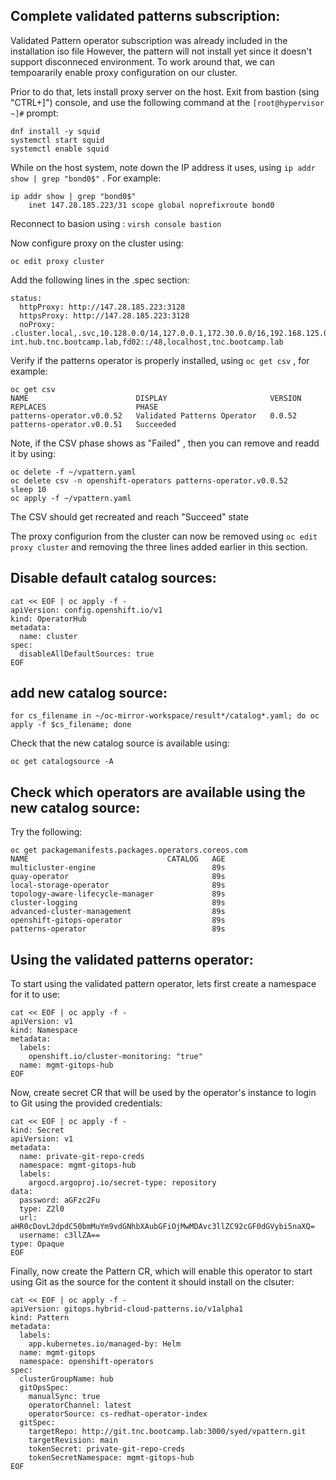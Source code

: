 
## Complete validated patterns subscription:

Validated Pattern operator subscription was already included in the installation iso file
However, the pattern will not install yet since it doesn't support disconneced environment.  To work around that, we can tempoararily enable proxy configuration on our cluster. 

Prior to do that, lets install proxy server on the host. Exit from bastion (sing "CTRL+]") console, and use the following command at the `[root@hypervisor ~]#` prompt:

```
dnf install -y squid
systemctl start squid
systemctl enable squid
```
While on the host system, note down the IP address it uses, using `ip addr show | grep "bond0$"` . For example: 
```
ip addr show | grep "bond0$"
    inet 147.28.185.223/31 scope global noprefixroute bond0
```

Reconnect to basion using : `virsh console bastion`

Now configure proxy on the cluster using: 
```
oc edit proxy cluster
```
Add the following lines in the .spec section: 

```
status:
  httpProxy: http://147.28.185.223:3128
  httpsProxy: http://147.28.185.223:3128
  noProxy: .cluster.local,.svc,10.128.0.0/14,127.0.0.1,172.30.0.0/16,192.168.125.0/24,api-int.hub.tnc.bootcamp.lab,fd02::/48,localhost,tnc.bootcamp.lab
```

Verify if the patterns operator is properly installed, using `oc get csv` , for example: 

```
oc get csv
NAME                        DISPLAY                       VERSION   REPLACES                    PHASE
patterns-operator.v0.0.52   Validated Patterns Operator   0.0.52    patterns-operator.v0.0.51   Succeeded
```

Note, if the CSV phase shows as "Failed" , then you can remove and readd it by using: 
```
oc delete -f ~/vpattern.yaml
oc delete csv -n openshift-operators patterns-operator.v0.0.52
sleep 10
oc apply -f ~/vpattern.yaml
```

The CSV should get recreated and reach "Succeed" state

The proxy configurion from the cluster can now be removed using `oc edit proxy cluster` and removing the three lines added earlier in this section. 


## Disable default catalog sources: 

```
cat << EOF | oc apply -f -
apiVersion: config.openshift.io/v1
kind: OperatorHub
metadata:
  name: cluster
spec: 
  disableAllDefaultSources: true
EOF
```

## add new catalog source: 

```
for cs_filename in ~/oc-mirror-workspace/result*/catalog*.yaml; do oc apply -f $cs_filename; done
```

Check that the new catalog source is available using: 

`oc get catalogsource -A`

## Check which operators are available using the new catalog source:

Try the following: 
```
oc get packagemanifests.packages.operators.coreos.com
NAME                               CATALOG   AGE
multicluster-engine                          89s
quay-operator                                89s
local-storage-operator                       89s
topology-aware-lifecycle-manager             89s
cluster-logging                              89s
advanced-cluster-management                  89s
openshift-gitops-operator                    89s
patterns-operator                            89s
```

## Using the validated patterns operator: 


To start using the validated pattern operator, lets first create a namespace for it to use: 

```
cat << EOF | oc apply -f -
apiVersion: v1
kind: Namespace
metadata:
  labels:
    openshift.io/cluster-monitoring: "true"
  name: mgmt-gitops-hub
EOF
```

Now, create secret CR that will be used by the operator's instance to login to Git using the provided credentials: 

```
cat << EOF | oc apply -f -
kind: Secret
apiVersion: v1
metadata:
  name: private-git-repo-creds
  namespace: mgmt-gitops-hub
  labels:
    argocd.argoproj.io/secret-type: repository
data:
  password: aGFzc2Fu
  type: Z2l0
  url: aHR0cDovL2dpdC50bmMuYm9vdGNhbXAubGFiOjMwMDAvc3llZC92cGF0dGVybi5naXQ=
  username: c3llZA==
type: Opaque
EOF
```

Finally, now create the Pattern CR, which will enable this operator to start using Git as the source for the content it should install on the clsuter: 


```
cat << EOF | oc apply -f - 
apiVersion: gitops.hybrid-cloud-patterns.io/v1alpha1
kind: Pattern
metadata:
  labels:
    app.kubernetes.io/managed-by: Helm
  name: mgmt-gitops
  namespace: openshift-operators
spec:
  clusterGroupName: hub
  gitOpsSpec:
    manualSync: true
    operatorChannel: latest
    operatorSource: cs-redhat-operator-index
  gitSpec:
    targetRepo: http://git.tnc.bootcamp.lab:3000/syed/vpattern.git
    targetRevision: main
    tokenSecret: private-git-repo-creds
    tokenSecretNamespace: mgmt-gitops-hub
EOF
```


<!--

## Check the catalog source for version information: 
Use the follwing to find out the version available:
```
oc get packagemanifest advanced-cluster-management -o=jsonpath='{.status.channels[*].name}{"\n"}'
```
Output will show you:

> release-2.10 release-2.9

## ACM:

```
apiVersion: project.openshift.io/v1
kind: Project
metadata:
  name: open-cluster-management
  labels:
    kubernetes.io/metadata.name: open-cluster-management
spec: {}
---
apiVersion: operators.coreos.com/v1
kind: OperatorGroup
metadata:
  name: acm
  namespace: open-cluster-management
spec:
  targetNamespaces:
  - open-cluster-management
---
apiVersion: operators.coreos.com/v1alpha1
kind: Subscription
metadata:
  name: acm-operator-subscription
  namespace: open-cluster-management
spec:
  sourceNamespace: openshift-marketplace
  source: cs-redhat-operator-index
  channel: release-2.9
  installPlanApproval: Automatic
  name: advanced-cluster-management
```

## MCE:

(See: https://access.redhat.com/documentation/en-us/red_hat_advanced_cluster_management_for_kubernetes/2.5/html/install/installing#installing-in-a-disconnected-environment)
```
apiVersion: operator.open-cluster-management.io/v1
kind: MultiClusterHub
metadata:
  name: multiclusterhub
  namespace: open-cluster-management
  annotations:
    installer.open-cluster-management.io/mce-subscription-spec: '{"source": "cs-redhat-operator-index"}'
spec: {}
```


## Logging: 

```
apiVersion: v1
kind: Namespace
metadata:
  name: openshift-logging
  annotations:
    openshift.io/node-selector: ""
  labels:
    openshift.io/cluster-monitoring: "true"
---
apiVersion: operators.coreos.com/v1
kind: OperatorGroup
metadata:
  name: cluster-logging
  namespace: openshift-logging
spec:
  targetNamespaces:
  - openshift-logging
---
apiVersion: operators.coreos.com/v1alpha1
kind: Subscription
metadata:
  name: cluster-logging
  namespace: openshift-logging
spec:
  channel: "stable-5.9"
  name: cluster-logging
  source: cs-redhat-operator-index
  sourceNamespace: openshift-marketplace
---
apiVersion: "logging.openshift.io/v1"
kind: "ClusterLogging"
metadata:
  name: "instance"
  namespace: "openshift-logging"   
spec:
  managementState: "Managed"
  collection:
    logs:
      type: "vector"
      fluentd: {}
```

## TALM: 

```
apiVersion: operators.coreos.com/v1alpha1
kind: Subscription
metadata:
  name: openshift-topology-aware-lifecycle-manager-subscription
  namespace: openshift-operators
spec:
  channel: "stable"
  name: topology-aware-lifecycle-manager
  source: cs-redhat-operator-index
  sourceNamespace: openshift-marketplace
```

## GITOPS
```
apiVersion: operators.coreos.com/v1alpha1
kind: Subscription
metadata:
  name: openshift-gitops-operator
  namespace: openshift-operators
spec:
  channel: latest 
  installPlanApproval: Automatic
  name: openshift-gitops-operator 
  source: cs-redhat-operator-index 
  sourceNamespace: openshift-marketplace 
```


For VNC: https://www.ibm.com/support/pages/how-configure-vnc-server-red-hat-enterprise-linux-8
For releease info: `oc adm release info --insecure=true --idms-file=/root/oc-mirror-workspace/results-1714073520/imageContentSourcePolicy.yaml`
-->
